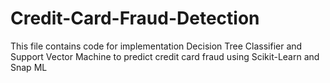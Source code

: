 # Credit-Card-Fraud-Detection
This file contains code for implementation Decision Tree Classifier and Support Vector Machine to predict credit card fraud using Scikit-Learn and Snap ML
